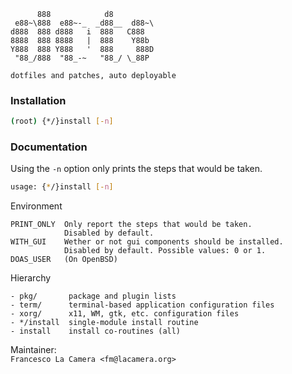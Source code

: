 ```
      888            d8          
 e88~\888  e88~-_  _d88__  d88~\ 
d888  888 d888   i  888   C888   
8888  888 8888   |  888    Y88b  
Y888  888 Y888   '  888     888D 
 "88_/888  "88_-~   "88_/ \_88P
 
dotfiles and patches, auto deployable
```
### Installation
```sh
(root) {*/}install [-n]
```
### Documentation
Using the `-n` option only prints the steps that would be taken.
```sh
usage: {*/}install [-n]
```
Environment
```
PRINT_ONLY  Only report the steps that would be taken.
            Disabled by default.
WITH_GUI    Wether or not gui components should be installed.
            Disabled by default. Possible values: 0 or 1.
DOAS_USER   (On OpenBSD)
```
Hierarchy
```
- pkg/       package and plugin lists
- term/      terminal-based application configuration files
- xorg/      x11, WM, gtk, etc. configuration files
- */install  single-module install routine
- install    install co-routines (all)
```  
Maintainer:  
`Francesco La Camera <fm@lacamera.org>`
